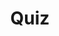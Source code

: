 ---
title: "Quiz"
passing_percentage: 70
layout: "test"
type: "test"
questions:
  - id: "q1"
    text: "What should be entered in the Type field when configuring the Dapr state store component?"
    type: "single-answer"
    marks: 2
    options:
      - id: "a"
        text: "redis.state"
      - id: "b"
        text: "state.redis"
        is_correct: true
      - id: "c"
        text: "statestore.redis"
  - id: "q2"
    text: "What configuration details are essential for the Dapr state store component? (Select all that apply)"
    type: "multiple-answers"
    marks: 2
    options:
      - id: "a"
        text: "redisHost field"
        is_correct: true
      - id: "b"
        text: "redisPassword field"
        is_correct: true
      - id: "c"
        text: "httpTimeout field"
  - id: "q3"
    text: "What is the redisHost value that should be entered in the metadata configuration?"
    type: "short_answer" 
    marks: 2
    correct_answer: "redis-master.default.svc.cluster.local:6379" 
---